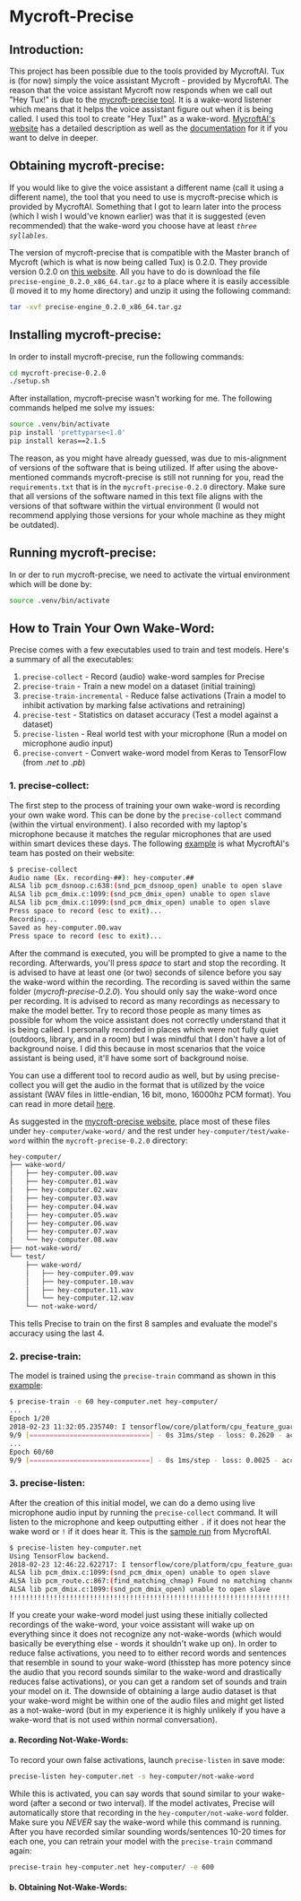 # Mycroft-Precise

## Introduction:

This project has been possible due to the tools provided by MycroftAI. Tux is (for now) simply the voice assistant Mycroft - provided by MycroftAI. The reason that the voice assistant Mycroft now responds when we call out "Hey Tux!" is due to the [mycroft-precise tool](https://mycroft.ai/initiatives/#precise). It is a wake-word listener which means that it helps the voice assistant figure out when it is being called. I used this tool to create "Hey Tux!" as a wake-word. [MycroftAI's website](https://mycroft.ai/initiatives/#precise) has a detailed description as well as the [documentation](https://mycroft-ai.gitbook.io/docs/mycroft-technologies/precise) for it if you want to delve in deeper.  

## Obtaining mycroft-precise:

If you would like to give the voice assistant a different name (call it using a different name), the tool that you need to use is mycroft-precise which is provided by MycroftAI. Something that I got to learn later into the process (which I wish I would've known earlier) was that it is suggested (even recommended) that the wake-word you choose have at least *`three syllables`*. 

The version of mycroft-precise that is compatible with the Master branch of Mycroft (which is what is now being called Tux) is 0.2.0. They provide version 0.2.0 on [this website](https://github.com/MycroftAI/mycroft-precise/releases/tag/v0.2.0). All you have to do is download the file `precise-engine_0.2.0_x86_64.tar.gz` to a place where it is easily accessible (I moved it to my home directory) and unzip it using the following command:

```bash
tar -xvf precise-engine_0.2.0_x86_64.tar.gz
```

## Installing mycroft-precise:

In order to install mycroft-precise, run the following commands:

```bash
cd mycroft-precise-0.2.0
./setup.sh
```

After installation, mycroft-precise wasn't working for me. The following commands helped me solve my issues:

```bash
source .venv/bin/activate
pip install 'prettyparse<1.0'
pip install keras==2.1.5
```

The reason, as you might have already guessed, was due to mis-alignment of versions of the software that is being utilized. If after using the above-mentioned commands mycroft-precise is still not running for you, read the `requirements.txt` that is in the `mycroft-precise-0.2.0` directory. Make sure that all versions of the software named in this text file aligns with the versions of that software within the virtual environment (I would not recommend applying those versions for your whole machine as they might be outdated).

## Running mycroft-precise:

In or der to run mycroft-precise, we need to activate the virtual environment which will be done by:

```bash
source .venv/bin/activate
```

## How to Train Your Own Wake-Word:

Precise comes with a few executables used to train and test models. Here's a summary of all the executables:

1. `precise-collect` - Record (audio) wake-word samples for Precise
2. `precise-train` - Train a new model on a dataset (initial training)
3. `precise-train-incremental` - Reduce false activations (Train a model to inhibit activation by
                                 marking false activations and retraining)
4. `precise-test` - Statistics on dataset accuracy (Test a model against a dataset)
5. `precise-listen` - Real world test with your microphone (Run a model on microphone audio input)
6. `precise-convert` - Convert wake-word model from Keras to TensorFlow (from *.net* to *.pb*)

### 1. precise-collect:

The first step to the process of training your own wake-word is recording your own wake word. This can be done by the `precise-collect` command (within the virtual environment). I also recorded with my laptop's microphone because it matches the regular microphones that are used within smart devices these days. The following [example](https://github.com/MycroftAI/mycroft-precise/wiki/Training-your-own-wake-word#how-to-train-your-own-wake-word) is what MycroftAI's team has posted on their website:

```bash
$ precise-collect
Audio name (Ex. recording-##): hey-computer.##
ALSA lib pcm_dsnoop.c:638:(snd_pcm_dsnoop_open) unable to open slave
ALSA lib pcm_dmix.c:1099:(snd_pcm_dmix_open) unable to open slave
ALSA lib pcm_dmix.c:1099:(snd_pcm_dmix_open) unable to open slave
Press space to record (esc to exit)...
Recording...
Saved as hey-computer.00.wav
Press space to record (esc to exit)...
```

After the command is executed, you will be prompted to give a name to the recording. Afterwards, you'll press *space* to start and stop the recording. It is advised to have at least one (or two) seconds of silence before you say the wake-word within the recording. The recording is saved within the same folder (*mycroft-precise-0.2.0*). You should only say the wake-word once per recording. It is advised to record as many recordings as necessary to make the model better. Try to record those people as many times as possible for whom the voice assistant does not correctly understand that it is being called. I personally recorded in places which were not fully quiet (outdoors, library, and in a room) but I was mindful that I don't have a lot of background noise. I did this because in most scenarios that the voice assistant is being used, it'll have some sort of background noise. 

You can use a different tool to record audio as well, but by using precise-collect you will get the audio in the format that is utilized by the voice assistant (WAV files in little-endian, 16 bit, mono, 16000hz PCM format). You can read in more detail [here](https://github.com/MycroftAI/mycroft-precise/wiki/Training-your-own-wake-word#how-to-train-your-own-wake-word).

As suggested in the [mycroft-precise website](https://github.com/MycroftAI/mycroft-precise/wiki/Training-your-own-wake-word#how-to-train-your-own-wake-word), place most of these files under `hey-computer/wake-word/` and the rest under `hey-computer/test/wake-word` within the `mycroft-precise-0.2.0` directory:

```bash
hey-computer/
├── wake-word/
│   ├── hey-computer.00.wav
│   ├── hey-computer.01.wav
│   ├── hey-computer.02.wav
│   ├── hey-computer.03.wav
│   ├── hey-computer.04.wav
│   ├── hey-computer.05.wav
│   ├── hey-computer.06.wav
│   ├── hey-computer.07.wav
│   └── hey-computer.08.wav
├── not-wake-word/
└── test/
    ├── wake-word/
    │   ├── hey-computer.09.wav
    │   ├── hey-computer.10.wav
    │   ├── hey-computer.11.wav
    │   └── hey-computer.12.wav
    └── not-wake-word/
```

This tells Precise to train on the first 8 samples and evaluate the model's accuracy using the last 4.

### 2. precise-train:

The model is trained using the `precise-train` command as shown in this [example](https://github.com/MycroftAI/mycroft-precise/wiki/Training-your-own-wake-word#how-to-train-your-own-wake-word):

```bash
$ precise-train -e 60 hey-computer.net hey-computer/
...
Epoch 1/20
2018-02-23 11:32:05.235740: I tensorflow/core/platform/cpu_feature_guard.cc:137] Your CPU supports instructions that this TensorFlow binary was not compiled to use: SSE4.1 SSE4.2 AVX AVX2 FMA
9/9 [==============================] - 0s 31ms/step - loss: 0.2620 - acc: 0.3333 - val_loss: 0.0836 - val_acc: 0.5000
...
Epoch 60/60
9/9 [==============================] - 0s 1ms/step - loss: 0.0025 - acc: 1.0000 - val_loss: 5.6518e-05 - val_acc: 1.0000
```

### 3. precise-listen:

After the creation of this initial model, we can do a demo using live microphone audio input by running the `precise-collect` command. It will listen to the microphone and keep outputting either `.` if it does not hear the wake word or `!` if it does hear it. This is the [sample run](https://github.com/MycroftAI/mycroft-precise/wiki/Training-your-own-wake-word#how-to-train-your-own-wake-word) from MycroftAI.

```bash
$ precise-listen hey-computer.net
Using TensorFlow backend.
2018-02-23 12:46:22.622717: I tensorflow/core/platform/cpu_feature_guard.cc:137] Your CPU supports instructions that this TensorFlow binary was not compiled to use: SSE4.1 SSE4.2 AVX AVX2 FMA
ALSA lib pcm_dmix.c:1099:(snd_pcm_dmix_open) unable to open slave
ALSA lib pcm_route.c:867:(find_matching_chmap) Found no matching channel map
ALSA lib pcm_dmix.c:1099:(snd_pcm_dmix_open) unable to open slave
!!!!!!!!!!!!!!!!!!!!!!!!!!!!!!!!!!!!!!!!!!!!!!!!!!!!!!!!!!!!!!!!!!!!!!!!!!!!!!!!!!!!!!!!!!!!!!!!!!
```

If you create your wake-word model just using these initially collected recordings of the wake-word, your voice assistant will wake up on everything since it does not recognize any not-wake-words (which would basically be everything else - words it shouldn't wake up on). In order to reduce false activations, you need to to either record words and sentences that resemble in sound to your wake-word (thisstep has more potency since the audio that you record sounds similar to the wake-word and drastically reduces false activations), or you can get a random set of sounds and train your model on it. The downside of obtaining a large audio dataset is that your wake-word might be within one of the audio files and might get listed as a not-wake-word (but in my experience it is highly unlikely if you have a wake-word that is not used within normal conversation).

#### a. Recording Not-Wake-Words:

To record your own false activations, launch `precise-listen` in save mode:

```bash
precise-listen hey-computer.net -s hey-computer/not-wake-word
```

While this is activated, you can say words that sound similar to your wake-word (after a second or two interval). If the model activates, Precise will automatically store that recording in the `hey-computer/not-wake-word` folder. Make sure you *NEVER* say the wake-word while this command is running. After you have recorded similar sounding words/sentences 10-20 times for each one, you can retrain your model with the `precise-train` command again:

```bash
precise-train hey-computer.net hey-computer/ -e 600
```

#### b. Obtaining Not-Wake-Words:





